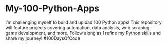 # My-100-Python-Apps
 I’m challenging myself to build and upload 100 Python apps! This repository will feature projects covering automation, data analysis, web scraping, game development, and more. Follow along as I refine my Python skills and share my journey! #100DaysOfCode
